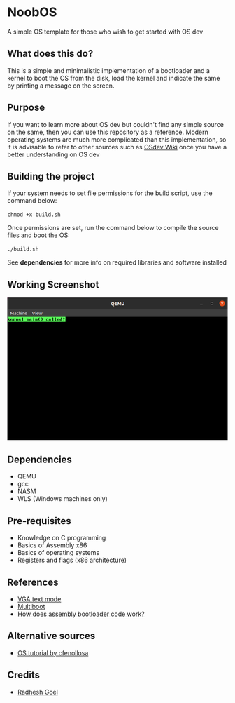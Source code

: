 # NoobOS

A simple OS template for those who wish to get started with OS dev

## What does this do?

This is a simple and minimalistic implementation of a bootloader and a kernel to boot the OS from the disk, load the kernel and indicate the same by printing a message on the screen.

## Purpose

If you want to learn more about OS dev but couldn't find any simple source on the same, then you can use this repository as a reference. Modern operating systems are much more complicated than this implementation, so it is advisable to refer to other sources such as [OSdev Wiki](https://wiki.osdev.org/Main_Page) once you have a better understanding on OS dev

## Building the project

If your system needs to set file permissions for the build script, use the command below:

`chmod +x build.sh`

Once permissions are set, run the command below to compile the source files and boot the OS:

`./build.sh`

See **dependencies** for more info on required libraries and software installed

## Working Screenshot

<img src="screenshot/NoobOS.png" alt="NoobOS" />

## Dependencies

- QEMU
- gcc
- NASM
- WLS (Windows machines only)

## Pre-requisites

- Knowledge on C programming
- Basics of Assembly x86
- Basics of operating systems
- Registers and flags (x86 architecture)

## References

- [VGA text mode](https://en.wikipedia.org/wiki/VGA_text_mode)
- [Multiboot](https://www.gnu.org/software/grub/manual/multiboot/multiboot.html)
- [How does assembly bootloader code work?](https://stackoverflow.com/questions/34183799/how-does-this-assembly-bootloader-code-work)

## Alternative sources

- [OS tutorial by cfenollosa](https://github.com/cfenollosa/os-tutorial)

## Credits

- [Radhesh Goel](https://github.com/radhesh1)
